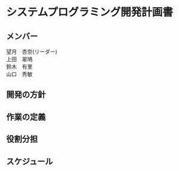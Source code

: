 # システムプログラミング開発計画書

## メンバー
望月　杏奈(リーダー)  
上田　翠鳩  
鈴木　有里  
山口　秀敏  
## 開発の方針

## 作業の定義

## 役割分担

## スケジュール